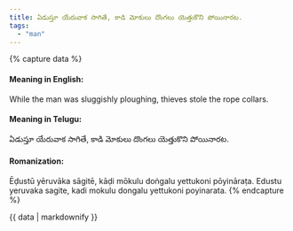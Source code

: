 ```yaml
---
title: ఏడుస్తూ యేరువాక సాగితే, కాడి మోకులు దొంగలు యెత్తుకొని పోయినారట.
tags:
  - "man"
---
```


{% capture data %}
#### Meaning in English:
While the man was sluggishly ploughing, thieves stole the rope collars.

#### Meaning in Telugu:
ఏడుస్తూ యేరువాక సాగితే, కాడి మోకులు దొంగలు యెత్తుకొని పోయినారట.

#### Romanization:
Ēḍustū yēruvāka sāgitē, kāḍi mōkulu doṅgalu yettukoni pōyināraṭa.
Edustu yeruvaka sagite, kadi mokulu dongalu yettukoni poyinarata.
{% endcapture %}

{{ data | markdownify }}

